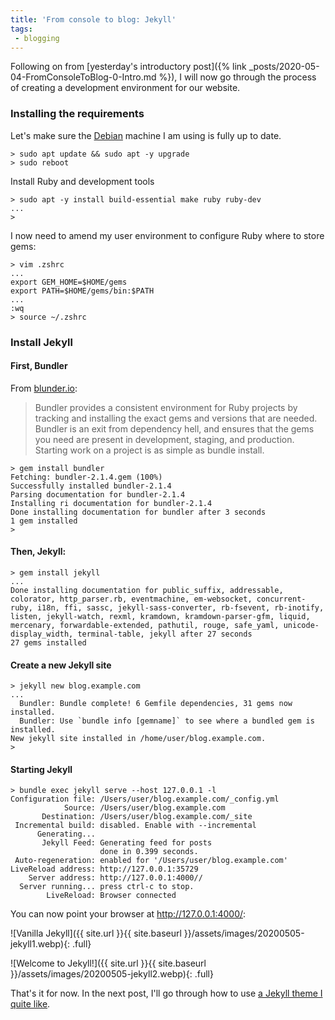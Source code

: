 ```yaml
---
title: 'From console to blog: Jekyll'
tags:
 - blogging
---
```


Following on from [yesterday's introductory post]({% link _posts/2020-05-04-FromConsoleToBlog-0-Intro.md %}), I will now go through the process of creating a development environment for our website. 

### Installing the requirements 

Let's make sure the [Debian](https://debian.org) machine I am using is fully up to date.

```shell
> sudo apt update && sudo apt -y upgrade
> sudo reboot
```

Install Ruby and development tools
```shell
> sudo apt -y install build-essential make ruby ruby-dev
...
>
```

I now need to amend my user environment to configure Ruby where to store gems:

```shell
> vim .zshrc
...
export GEM_HOME=$HOME/gems
export PATH=$HOME/gems/bin:$PATH
...
:wq
> source ~/.zshrc
```

### Install Jekyll


#### First, Bundler


From [blunder.io](https://bundler.io/):
> Bundler provides a consistent environment for Ruby projects by tracking and installing the exact gems and versions that are needed.
Bundler is an exit from dependency hell, and ensures that the gems you need are present in development, staging, and production. Starting work on a project is as simple as bundle install.

```shell
> gem install bundler
Fetching: bundler-2.1.4.gem (100%)
Successfully installed bundler-2.1.4
Parsing documentation for bundler-2.1.4
Installing ri documentation for bundler-2.1.4
Done installing documentation for bundler after 3 seconds
1 gem installed
>
```

#### Then, Jekyll:

```shell
> gem install jekyll
...
Done installing documentation for public_suffix, addressable, colorator, http_parser.rb, eventmachine, em-websocket, concurrent-ruby, i18n, ffi, sassc, jekyll-sass-converter, rb-fsevent, rb-inotify, listen, jekyll-watch, rexml, kramdown, kramdown-parser-gfm, liquid, mercenary, forwardable-extended, pathutil, rouge, safe_yaml, unicode-display_width, terminal-table, jekyll after 27 seconds
27 gems installed
```

#### Create a new Jekyll site

```shell
> jekyll new blog.example.com
...
  Bundler: Bundle complete! 6 Gemfile dependencies, 31 gems now installed.
  Bundler: Use `bundle info [gemname]` to see where a bundled gem is installed.
New jekyll site installed in /home/user/blog.example.com.
>
```

#### Starting Jekyll

```shell
> bundle exec jekyll serve --host 127.0.0.1 -l 
Configuration file: /Users/user/blog.example.com/_config.yml
            Source: /Users/user/blog.example.com
       Destination: /Users/user/blog.example.com/_site
 Incremental build: disabled. Enable with --incremental
      Generating...
       Jekyll Feed: Generating feed for posts
                    done in 0.399 seconds.
 Auto-regeneration: enabled for '/Users/user/blog.example.com'
LiveReload address: http://127.0.0.1:35729
    Server address: http://127.0.0.1:4000//
  Server running... press ctrl-c to stop.
        LiveReload: Browser connected
```

You can now point your browser at http://127.0.0.1:4000/:

![Vanilla Jekyll]({{ site.url }}{{ site.baseurl }}/assets/images/20200505-jekyll1.webp){: .full}

![Welcome to Jekyll!]({{ site.url }}{{ site.baseurl }}/assets/images/20200505-jekyll2.webp){: .full}

That's it for now. In the next post, I'll go through how to use [a Jekyll theme I quite like](https://mmistakes.github.io/minimal-mistakes/). 
